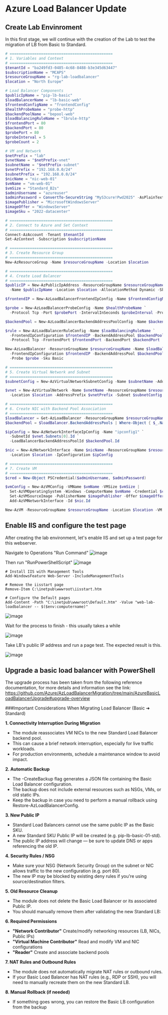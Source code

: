 # Azure Load Balancer Update

## Create Lab Envinroment

In this first stage, we will continue with the creation of the Lab to test the migration of LB from Basic to Standard.

```powershell
# ==============================================
# 1. Variables and Context
# ==============================================
$tenantId = "ba249fd3-0485-4c68-8488-b3e345d63447"
$subscriptionName = "MCAPS"
$resourceGroupName = "rg-lab-loadbalancer"
$location = "North Europe"

# Load Balancer Components
$publicIpName = "pip-lb-basic"
$loadBalancerName = "lb-basic-web"
$frontendConfigName = "frontendConfig"
$healthProbeName = "probe-http"
$backendPoolName = "bepool-web"
$loadBalancingRuleName = "lbrule-http"
$frontendPort = 80
$backendPort = 80
$probePort = 80
$probeInterval = 5
$probeCount = 2

# VM and Network
$netPrefix = "lab"
$vnetName = "$netPrefix-vnet"
$subnetName = "$netPrefix-subnet"
$vnetPrefix = "192.168.0.0/24"
$subnetPrefix = "192.168.0.0/24"
$nicName = "nic-web-01"
$vmName = "vm-web-01"
$vmSize = "Standard_B2s"
$adminUsername = "azureuser"
$adminPassword = ConvertTo-SecureString "MyS3cure!Pwd2025" -AsPlainText -Force  # ✅ senha válida e aceita
$imagePublisher = "MicrosoftWindowsServer"
$imageOffer = "WindowsServer"
$imageSku = "2022-datacenter"

# ==============================================
# 2. Connect to Azure and Set Context
# ==============================================
Connect-AzAccount -Tenant $tenantId
Set-AzContext -Subscription $subscriptionName

# ==============================================
# 3. Create Resource Group
# ==============================================
New-AzResourceGroup -Name $resourceGroupName -Location $location

# ==============================================
# 4. Create Load Balancer
# ==============================================
$publicIP = New-AzPublicIpAddress -ResourceGroupName $resourceGroupName `
  -Name $publicIpName -Location $location -AllocationMethod Dynamic -Sku Basic

$frontendIP = New-AzLoadBalancerFrontendIpConfig -Name $frontendConfigName -PublicIpAddress $publicIP

$probe = New-AzLoadBalancerProbeConfig -Name $healthProbeName `
  -Protocol Tcp -Port $probePort -IntervalInSeconds $probeInterval -ProbeCount $probeCount

$backendPool = New-AzLoadBalancerBackendAddressPoolConfig -Name $backendPoolName

$rule = New-AzLoadBalancerRuleConfig -Name $loadBalancingRuleName `
  -FrontendIpConfiguration $frontendIP -BackendAddressPool $backendPool -Probe $probe `
  -Protocol Tcp -FrontendPort $frontendPort -BackendPort $backendPort

New-AzLoadBalancer -ResourceGroupName $resourceGroupName -Name $loadBalancerName -Location $location `
  -FrontendIpConfiguration $frontendIP -BackendAddressPool $backendPool -LoadBalancingRule $rule `
  -Probe $probe -Sku Basic

# ==============================================
# 5. Create Virtual Network and Subnet
# ==============================================
$subnetConfig = New-AzVirtualNetworkSubnetConfig -Name $subnetName -AddressPrefix $subnetPrefix

$vnet = New-AzVirtualNetwork -Name $vnetName -ResourceGroupName $resourceGroupName `
  -Location $location -AddressPrefix $vnetPrefix -Subnet $subnetConfig

# ==============================================
# 6. Create NIC with Backend Pool Association
# ==============================================
$loadBalancer = Get-AzLoadBalancer -ResourceGroupName $resourceGroupName -Name $loadBalancerName
$backendPool = $loadBalancer.BackendAddressPools | Where-Object { $_.Name -eq $backendPoolName }

$ipConfig = New-AzNetworkInterfaceIpConfig -Name "ipconfig1" `
  -SubnetId $vnet.Subnets[0].Id `
  -LoadBalancerBackendAddressPoolId $backendPool.Id

$nic = New-AzNetworkInterface -Name $nicName -ResourceGroupName $resourceGroupName `
  -Location $location -IpConfiguration $ipConfig

# ==============================================
# 7. Create VM
# ==============================================
$cred = New-Object PSCredential($adminUsername, $adminPassword)

$vmConfig = New-AzVMConfig -VMName $vmName -VMSize $vmSize |
  Set-AzVMOperatingSystem -Windows -ComputerName $vmName -Credential $cred -ProvisionVMAgent -EnableAutoUpdate |
  Set-AzVMSourceImage -PublisherName $imagePublisher -Offer $imageOffer -Skus $imageSku -Version "latest" |
  Add-AzVMNetworkInterface -Id $nic.Id

New-AzVM -ResourceGroupName $resourceGroupName -Location $location -VM $vmConfig

```
## Enable IIS and configure the test page

After creating the lab environment, let's enable IIS and set up a test page for this webserver.

Navigate to Operations "Run Command" 
![image](https://github.com/user-attachments/assets/4656d176-8ea9-41d6-823b-b574161ec2eb)

Then run "RunPowerShellScript"
![image](https://github.com/user-attachments/assets/f8bd9d24-b554-4832-91d1-eace5a0cee53)

```pooweshell
# Install IIS with Management Tools
Add-WindowsFeature Web-Server -IncludeManagementTools

# Remove the iisstart page
Remove-Item C:\inetpub\wwwroot\iisstart.htm

# Configure the Default pages
Add-Content -Path "C:\inetpub\wwwroot\Default.htm" -Value "web-lab-loadbalancer -- $($env:computername)"
```

![image](https://github.com/user-attachments/assets/60aee825-137c-46de-b3fa-484e2ea7bfb4)

Wait for the process to finish - this usually takes a while

![image](https://github.com/user-attachments/assets/fb6fb033-0bd8-4fea-8aa0-518c93d69ef7)

Take LB's public IP address and run a page test. The expected result is this.

![image](https://github.com/user-attachments/assets/3d6c4781-feaf-49b6-9b44-f855b7939e10)

## Upgrade a basic load balancer with PowerShell

The upgrade process has been taken from the following reference documentation, for more details and information see the link: https://github.com/Azure/AzLoadBalancerMigration/tree/main/AzureBasicLoadBalancerUpgrade#upgrade-overview

###Important Considerations When Migrating Load Balancer (Basic ➜ Standard)

**1. Connectivity Interruption During Migration**
- The module reassociates VM NICs to the new Standard Load Balancer backend pool.
- This can cause a brief network interruption, especially for live traffic workloads.
- For production environments, schedule a maintenance window to avoid impact.

**2. Automatic Backup**
- The -CreateBackup flag generates a JSON file containing the Basic Load Balancer configuration.
- The backup does not include external resources such as NSGs, VMs, or old static IPs.
- Keep the backup in case you need to perform a manual rollback using Restore-AzLoadBalancerConfig.

**3. New Public IP**
- Standard Load Balancers cannot use the same public IP as the Basic SKU.
- A new Standard SKU Public IP will be created (e.g. pip-lb-basic-01-std).
- The public IP address will change — be sure to update DNS or apps referencing the old IP.

**4. Security Rules / NSG**
- Make sure your NSG (Network Security Group) on the subnet or NIC allows traffic to the new configuration (e.g. port 80).
- The new IP may be blocked by existing deny rules if you're using source/destination filters.

**5. Old Resource Cleanup**
- The module does not delete the Basic Load Balancer or its associated Public IP.
- You should manually remove them after validating the new Standard LB:

**6. Required Permissions**
- **"Network Contributor"** Create/modify networking resources (LB, NICs, Public IPs) 
- **"Virtual Machine Contributor"** Read and modify VM and NIC configurations 
- **"Reader"** Create and associate backend pools 

**7. NAT Rules and Outbound Rules**
- The module does not automatically migrate NAT rules or outbound rules.
- If your Basic Load Balancer has NAT rules (e.g., RDP or SSH), you will need to manually recreate them on the new Standard LB.

**8. Manual Rollback (if needed)**
- If something goes wrong, you can restore the Basic LB configuration from the backup
